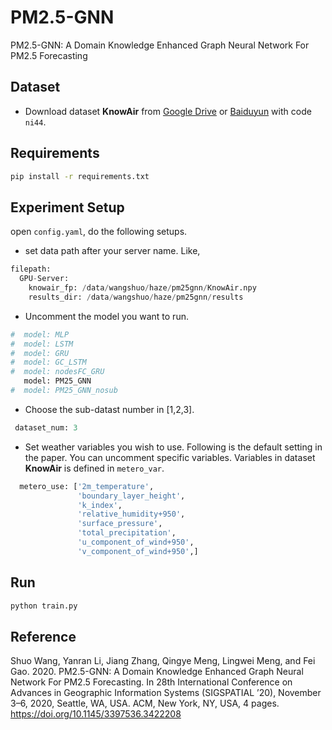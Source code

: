 # PM2.5-GNN

PM2.5-GNN: A Domain Knowledge Enhanced Graph Neural Network For PM2.5 Forecasting

## Dataset

- Download dataset **KnowAir** from [Google Drive](https://drive.google.com/open?id=1R6hS5VAgjJQ_wu8i5qoLjIxY0BG7RD1L) or [Baiduyun](https://pan.baidu.com/s/1rujAU8IJB-fJiDcuDK2huQ) with code `ni44`.

## Requirements

```bash
pip install -r requirements.txt
```

## Experiment Setup

open `config.yaml`, do the following setups.

- set data path after your server name. Like,

```python
filepath:
  GPU-Server:
    knowair_fp: /data/wangshuo/haze/pm25gnn/KnowAir.npy
    results_dir: /data/wangshuo/haze/pm25gnn/results

```

- Uncomment the model you want to run.

```python
#  model: MLP
#  model: LSTM
#  model: GRU
#  model: GC_LSTM
#  model: nodesFC_GRU
   model: PM25_GNN
#  model: PM25_GNN_nosub
```

- Choose the sub-datast number in [1,2,3].

```python
 dataset_num: 3
```

- Set weather variables you wish to use. Following is the default setting in the paper. You can uncomment specific variables. Variables in dataset **KnowAir** is defined in `metero_var`.

```python
  metero_use: ['2m_temperature',
               'boundary_layer_height',
               'k_index',
               'relative_humidity+950',
               'surface_pressure',
               'total_precipitation',
               'u_component_of_wind+950',
               'v_component_of_wind+950',]

```

## Run

```bash
python train.py
```

## Reference

Shuo Wang, Yanran Li, Jiang Zhang, Qingye Meng, Lingwei Meng, and Fei Gao. 2020. PM2.5-GNN: A Domain Knowledge Enhanced Graph Neural Network For PM2.5 Forecasting. In 28th International Conference on Advances in Geographic Information Systems (SIGSPATIAL ’20), November 3–6, 2020, Seattle, WA, USA. ACM, New York, NY, USA, 4 pages. https://doi.org/10.1145/3397536.3422208
